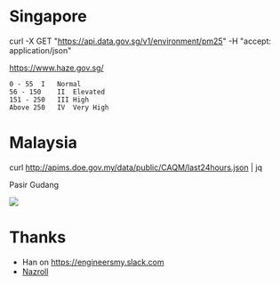 # Singapore

curl -X GET "https://api.data.gov.sg/v1/environment/pm25" -H "accept: application/json"

https://www.haze.gov.sg/

	0 - 55	I	Normal
	56 - 150	II	Elevated
	151 - 250	III	High
	Above 250	IV	Very High

# Malaysia

curl http://apims.doe.gov.my/data/public/CAQM/last24hours.json | jq

Pasir Gudang

<img src="https://s.natalian.org/2018-11-14/my-unhealthy.png">

# Thanks

* Han on https://engineersmy.slack.com
* [Nazroll](https://twitter.com/nazroll/status/1062660038639128576)
